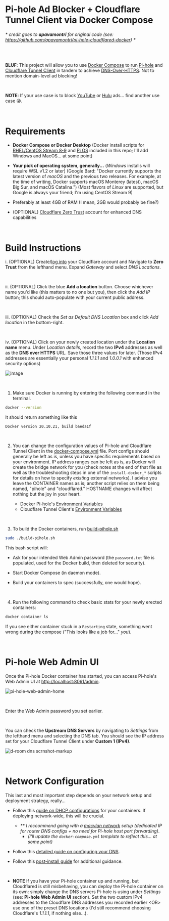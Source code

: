# Pi-hole Ad Blocker + Cloudflare Tunnel Client via Docker Compose

###### \* _credit goes to **apavamontri** for original code (see: https://github.com/apavamontri/pi-hole-cloudflared-docker)_ *

<br>

**BLUF**: This project will allow you to use [Docker Compose](https://docs.docker.com/compose/) to run [Pi-hole](https://pi-hole.net/) and [Cloudflare Tunnel Client](https://github.com/cloudflare/cloudflared) in tandem to achieve [DNS-Over-HTTPS](https://docs.pi-hole.net/guides/dns/cloudflared/). Not to mention domain-level ad blocking!

<br>

**NOTE**: If your use case is to block [YouTube](https://discourse.pi-hole.net/t/youtube-ads-getting-through-pihole-any-advances-in-100-blocking-without-also-blocking-youtube-videos/60951) or [Hulu](https://www.reddit.com/r/pihole/comments/lbzjyt/hulu_ads/?rdt=45152) ads... find another use case 😜.

<br>

# Requirements

* **Docker Compose or Docker Desktop** (Docker install scripts for [RHEL/CentOS Stream 8-9](./install-docker_rhel8-9.sh) and [Pi OS](./install-docker_pi-os.sh) included in this repo; I'll add Windows and MacOS... at some point)

* **Your pick of operating system, generally...** (_Windows_ installs will require WSL v1.2 or later) (Google Bard: "Docker currently supports the latest version of _macOS_ and the previous two releases. For example, at the time of writing, Docker supports macOS Monterey (latest), macOS Big Sur, and macOS Catalina.") (Most flavors of _Linux_ are supported, but Google is always your friend; I'm using CentOS Stream 9)

* Preferably at least 4GB of RAM (I mean, 2GB would probably be fine?)

* (OPTIONAL) [Cloudflare Zero Trust](https://www.cloudflare.com/zero-trust/products/access/) account for enhanced DNS capabilities

<br>

# Build Instructions

i. (OPTIONAL) Create/[log into](https://dash.cloudflare.com/login) your Cloudflare account and Navigate to **Zero Trust** from the lefthand menu. Expand _Gateway_ and select _DNS Locations_.

<br>

ii. (OPTIONAL) Click the blue **Add a location** button. Choose whichever name you'd like (this matters to no one but you), then click the _Add IP_ button; this should auto-populate with your current public address.

<br>

iii. (OPTIONAL) Check the _Set as Default DNS Location_ box and click _Add location_ in the bottom-right.

<br>

iv. (OPTIONAL) Click on your newly created location under the **Location name** menu. Under _Location details_, record the two **IPv4** addresses as well as the **DNS over HTTPS** URL. Save those three values for later. (Those IPv4 addresses are essentially your personal _1.1.1.1_ and _1.0.0.1_ with enhanced security options)

![image](https://github.com/dynamic-stall/pi-hole-cloudflared-docker/assets/76631795/84d1828c-74f8-425d-85e1-a1ee95368e61)

<br>

1. Make sure Docker is running by entering the following command in the terminal.

```bash
docker --version
```

It should return something like this

```text
Docker version 20.10.21, build baeda1f
```

<br>

2. You can change the configuration values of Pi-hole and Cloudflare Tunnel Client in the [docker-compose.yml](./docker-compose.yml) file. Port configs should generally be left as is, unless you have specific requirements based on your environment. IP address ranges can be left as is, as Docker will create the bridge network for you (check notes at the end of that file as well as the troubleshooting steps in one of the ```install-docker_*``` scripts for details on how to specify _existing_ external networks). I advise you leave the CONTAINER names as is; another script relies on them being named, "pihole" and "cloudflared." HOSTNAME changes will affect nothing but the joy in your heart.

   * Docker Pi-hole's [Environment Variables](https://github.com/pi-hole/docker-pi-hole/#environment-variables)
   * Cloudflare Tunnel Client's [Environment Variables](https://github.com/cloudflare/cloudflared/blob/master/cmd/cloudflared/proxydns/cmd.go)

<br>

3. To build the Docker containers, run [build-pihole.sh](./build-pihole.sh)

```bash
sudo ./build-pihole.sh
```

This bash script will:

   * Ask for your intended Web Admin password (the ```password.txt``` file is populated, used for the Docker build, then deleted for security).

   * Start Docker Compose (in daemon mode).

   * Build your containers to spec (successfully, one would hope).

<br>

4. Run the following command to check basic stats for your newly erected containers:

```bash
docker container ls
```

If you see either container stuck in a ```Restarting``` state, something went wrong during the compose ("This looks like a job for..." _you_).

<br>

# Pi-hole Web Admin UI

Once the Pi-hole Docker container has started, you can access Pi-hole's Web Admin UI at [http://localhost:8061/admin](http://localhost:8061/admin).

![pi-hole-web-admin-home](https://github.com/dynamic-stall/pihole-cloudflared-docker/assets/76631795/80595882-7bb2-4b0f-aaff-5fd4f7b4623d)

<br>

Enter the Web Admin password you set earlier.

<br>

You can check the **Upstream DNS Servers** by navigating to _Settings_ from the lefthand menu and selecting the DNS tab. You should see the IP address set for your Cloudflare Tunnel Client under **Custom 1 (IPv4)**.

![d-room dns scrnshot-markup](https://github.com/dynamic-stall/pihole-cloudflared-docker/assets/76631795/e45c3a88-f66d-4a02-8e60-e1743f7ac9d7)

<br>

# Network Configuration

This last and most important step depends on your network setup and deployment strategy, really...

* Follow this [guide on DHCP configurations](https://docs.pi-hole.net/docker/dhcp/) for your containers. If deploying network-wide, this will be crucial.

   * _\*\* I reccommend going with a [macvlan network](https://tonylawrence.com/posts/unix/synology/free-your-synology-ports/) setup (dedicated IP for router DNS configs + no need for Pi-hole host port forwarding)_.
      * _(I'll update the ```docker-compose.yml``` template to reflect this... at some point)_

* Follow this [detailed guide on configuring your DNS](https://discourse.pi-hole.net/t/how-do-i-configure-my-devices-to-use-pi-hole-as-their-dns-server/245).

* Follow this [post-install guide](https://docs.pi-hole.net/main/post-install/) for additional guidance.

<br>

* **NOTE** If you have your Pi-hole container up and running, but Cloudflared is still misbehaving, you can deploy the Pi-hole container on its own: simply change the DNS servers Pi-hole is using under _Settings_ (see: **Pi-hole Web Admin UI** section). Set the two custom IPv4 addresses to the Cloudflare DNS addresses you recorded earlier \<OR\> use one of the preset DNS locations (I'd still recommend choosing Cloudflare's _1.1.1.1_, if nothing else...).
